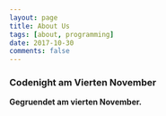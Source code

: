 ```yaml
---
layout: page
title: About Us
tags: [about, programming]
date: 2017-10-30
comments: false
---
```


### Codenight am Vierten November
**Gegruendet am vierten November.**
